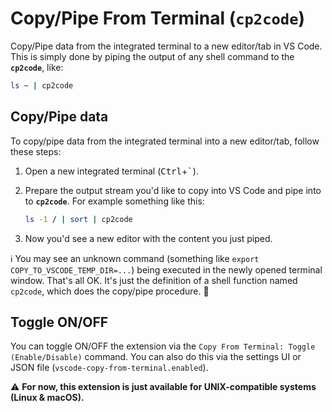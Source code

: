 # Copy/Pipe From Terminal (`cp2code`)

Copy/Pipe data from the integrated terminal to a new editor/tab in VS Code. This is simply done by piping the output of any shell command to the **`cp2code`**, like:

```sh
ls ~ | cp2code
```

## Copy/Pipe data

To copy/pipe data from the integrated terminal into a new editor/tab, follow these steps:

1. Open a new integrated terminal (<kbd>Ctrl</kbd>+<kbd>`</kbd>).

1. Prepare the output stream you'd like to copy into VS Code and pipe into to **`cp2code`**. For example something like this:

   ```sh
   ls -1 / | sort | cp2code
   ```

1. Now you'd see a new editor with the content you just piped.

ℹ️ You may see an unknown command (something like `export COPY_TO_VSCODE_TEMP_DIR=...`) being executed in the newly opened terminal window. That's all OK. It's just the definition of a shell function named `cp2code`, which does the copy/pipe procedure. 🍏

## Toggle ON/OFF

You can toggle ON/OFF the extension via the `Copy From Terminal: Toggle (Enable/Disable)` command. You can also do this via the settings UI or JSON file (`vscode-copy-from-terminal.enabled`).

⚠️ **For now, this extension is just available for UNIX-compatible systems (Linux & macOS).**
